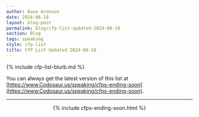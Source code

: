 ```yaml
---
author: Dave Aronson
date: 2024-06-18
layout: blog-post
permalink: blog/cfp-list-updated-2024-06-18
section: Blog
tags: speaking
style: cfp-list
title: CfP List Updated 2024-06-18
---
```


{% include cfp-list-blurb.md %}

You can always get the latest version of this list at
[https://www.Codosaur.us/speaking/cfps-ending-soon](https://www.Codosaur.us/speaking/cfps-ending-soon).

<hr>

<center>{% include cfps-ending-soon.html %}</center>
